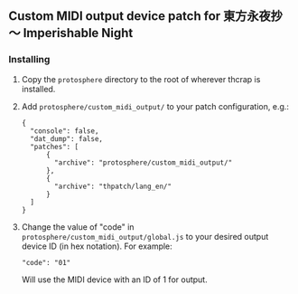 ## Custom MIDI output device patch for 東方永夜抄　～ Imperishable Night

### Installing

1. Copy the `protosphere` directory to the root of wherever thcrap is installed.
2. Add `protosphere/custom_midi_output/` to your patch configuration, e.g.:
   
    ```
    {
      "console": false,
      "dat_dump": false,
      "patches": [
          {
            "archive": "protosphere/custom_midi_output/"
          },
          {
            "archive": "thpatch/lang_en/"
          }
      ]
    }
    ```

3. Change the value of "code" in `protosphere/custom_midi_output/global.js` to your desired output device ID (in hex notation). For example:

    ```
    "code": "01"
    ```

    Will use the MIDI device with an ID of 1 for output.